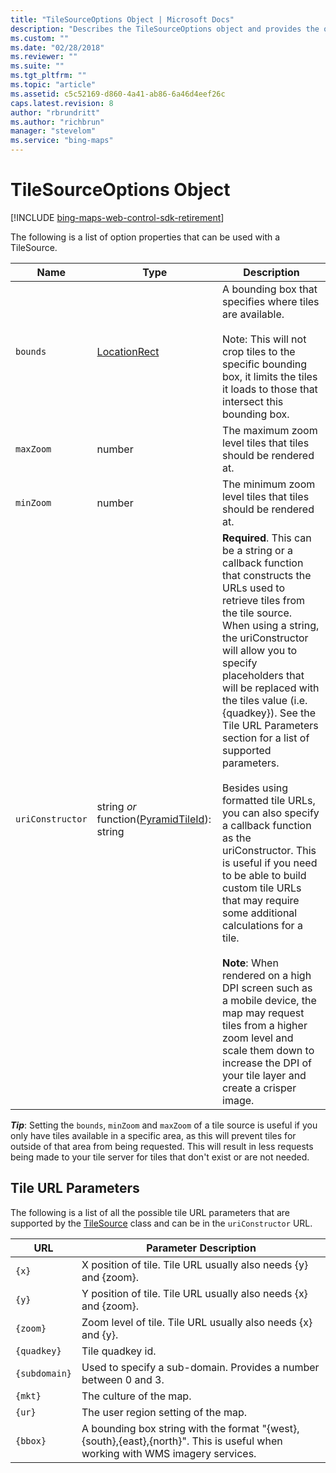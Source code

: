 ```yaml
---
title: "TileSourceOptions Object | Microsoft Docs"
description: "Describes the TileSourceOptions object and provides the object's tile URL parameters and a table that outlines the type and description for various objects."
ms.custom: ""
ms.date: "02/28/2018"
ms.reviewer: ""
ms.suite: ""
ms.tgt_pltfrm: ""
ms.topic: "article"
ms.assetid: c5c52169-d860-4a41-ab86-6a46d4eef26c
caps.latest.revision: 8
author: "rbrundritt"
ms.author: "richbrun"
manager: "stevelom"
ms.service: "bing-maps"
---
```


# TileSourceOptions Object

[!INCLUDE [bing-maps-web-control-sdk-retirement](../../includes/bing-maps-web-control-sdk-retirement.md)]

The following is a list of option properties that can be used with a TileSource.

Name              | Type                    | Description
----------------- | ----------------------- | ---------------------------
`bounds`          | [LocationRect](locationrect-class.md) | A bounding box that specifies where tiles are available. <br/><br/>Note: This will not crop tiles to the specific bounding box, it limits the tiles it loads to those that intersect this bounding box.
`maxZoom`         | number                  | The maximum zoom level tiles that tiles should be rendered at.
`minZoom`         | number                  | The minimum zoom level tiles that tiles should be rendered at.
`uriConstructor`  | string _or_ function([PyramidTileId](pyramidtileid-class.md)): string    | **Required**. This can be a string or a callback function that constructs the URLs used to retrieve tiles from the tile source. When using a string, the uriConstructor will allow you to specify placeholders that will be replaced with the tiles value (i.e. {quadkey}). See the Tile URL Parameters section for a list of supported parameters. <br/><br/>Besides using formatted tile URLs, you can also specify a callback function as the uriConstructor. This is useful if you need to be able to build custom tile URLs that may require some additional calculations for a tile.<br/><br/>**Note**: When rendered on a high DPI screen such as a mobile device, the map may request tiles from a higher zoom level and scale them down to increase the DPI of your tile layer and create a crisper image.

**_Tip_**: Setting the `bounds`, `minZoom` and `maxZoom` of a tile source is useful if you only have tiles available in a specific area, as this will prevent tiles for outside of that area from being requested. This will result in less requests being made to your tile server for tiles that don't exist or are not needed.

## Tile URL Parameters

The following is a list of all the possible tile URL parameters that are supported by the [TileSource](tilesource-class.md) class and can be in the `uriConstructor` URL.

URL           | Parameter Description
------------- | -------------------------
`{x}`	          | X position of tile. Tile URL usually also needs {y} and {zoom}.
`{y}`	          | Y position of tile. Tile URL usually also needs {x} and {zoom}.
`{zoom}`        | Zoom level of tile. Tile URL usually also needs {x} and {y}.
`{quadkey}`     | Tile quadkey id.
`{subdomain}`   | Used to specify a sub-domain. Provides a number between 0 and 3.
`{mkt}`         | The culture of the map.
`{ur}`          | The user region setting of the map.
`{bbox}`        | A bounding box string with the format "{west},{south},{east},{north}". This is useful when working with WMS imagery services.